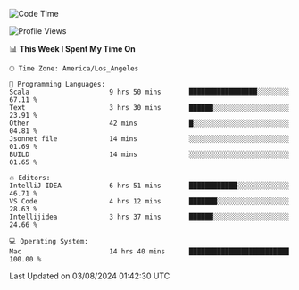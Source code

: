 <!--START_SECTION:waka-->
![Code Time](http://img.shields.io/badge/Code%20Time-1%2C157%20hrs%2041%20mins-blue)

![Profile Views](http://img.shields.io/badge/Profile%20Views-1-blue)

📊 **This Week I Spent My Time On** 

```text
🕑︎ Time Zone: America/Los_Angeles

💬 Programming Languages: 
Scala                    9 hrs 50 mins       █████████████████░░░░░░░░   67.11 % 
Text                     3 hrs 30 mins       ██████░░░░░░░░░░░░░░░░░░░   23.91 % 
Other                    42 mins             █░░░░░░░░░░░░░░░░░░░░░░░░   04.81 % 
Jsonnet file             14 mins             ░░░░░░░░░░░░░░░░░░░░░░░░░   01.69 % 
BUILD                    14 mins             ░░░░░░░░░░░░░░░░░░░░░░░░░   01.65 % 

🔥 Editors: 
IntelliJ IDEA            6 hrs 51 mins       ████████████░░░░░░░░░░░░░   46.71 % 
VS Code                  4 hrs 12 mins       ███████░░░░░░░░░░░░░░░░░░   28.63 % 
Intellijidea             3 hrs 37 mins       ██████░░░░░░░░░░░░░░░░░░░   24.66 % 

💻 Operating System: 
Mac                      14 hrs 40 mins      █████████████████████████   100.00 % 
```


 Last Updated on 03/08/2024 01:42:30 UTC
<!--END_SECTION:waka-->
